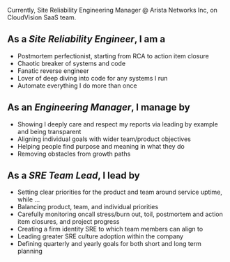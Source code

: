 Currently, Site Reliability Engineering Manager @ Arista Networks Inc, on CloudVision SaaS team.

## As a *Site Reliability Engineer*, I am a
- Postmortem perfectionist, starting from RCA to action item closure
- Chaotic breaker of systems and code
- Fanatic reverse engineer
- Lover of deep diving into code for any systems I run
- Automate everything I do more than once

## As an *Engineering Manager*, I manage by
- Showing I deeply care and respect my reports via leading by example and being transparent
- Aligning individual goals with wider team/product objectives
- Helping people find purpose and meaning in what they do
- Removing obstacles from growth paths

## As a *SRE Team Lead*, I lead by
- Setting clear priorities for the product and team around service uptime, while ...
- Balancing product, team, and individual priorities
- Carefully monitoring oncall stress/burn out, toil, postmortem and action item closures, and project progress
- Creating a firm identity SRE to which team members can align to
- Leading greater SRE culture adoption within the company
- Defining quarterly and yearly goals for both short and long term planning

